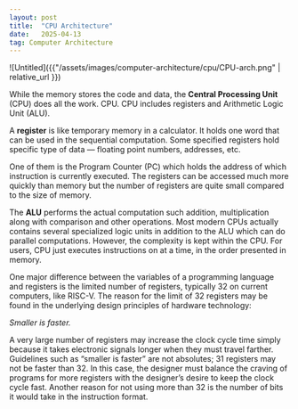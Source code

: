 ```yaml
---
layout: post
title:  "CPU Architecture"
date:   2025-04-13
tag: Computer Architecture
---
```


![Untitled]({{"/assets/images/computer-architecture/cpu/CPU-arch.png"   | relative_url }})


While the memory stores the code and data, the **Central Processing Unit** (CPU) does all the work. CPU. CPU includes registers and Arithmetic Logic Unit (ALU). 

A **register** is like temporary memory in a calculator. It holds one word that can be used in the sequential computation. Some specified registers hold specific type of data — floating point numbers, addresses, etc.

 One of them is the Program Counter (PC) which holds the address of which instruction is currently executed. The registers can be accessed much more quickly than memory but the number of registers are quite small compared to the size of memory.

The **ALU** performs the actual computation such addition, multiplication along with comparison and other operations. Most modern CPUs actually contains several specialized logic units in addition to the ALU which can do parallel computations. However, the complexity is kept within the CPU. For users, CPU just executes instructions on at a time, in the order presented in memory.

One major difference between the variables of a programming language and registers is the limited number of registers, typically 32 on current computers, like RISC-V. The reason for the limit of 32 registers may be found in the underlying design principles of hardware technology:

*Smaller is faster.*

A very large number of registers may increase the clock cycle time simply because it takes electronic signals longer when they must travel farther.  Guidelines such as “smaller is faster” are not absolutes; 31 registers may not be faster than 32. In this case, the designer must balance the craving of programs for more registers with the designer’s desire to keep the clock cycle fast. Another reason for not using more than 32 is the number of bits it would take in the instruction format.